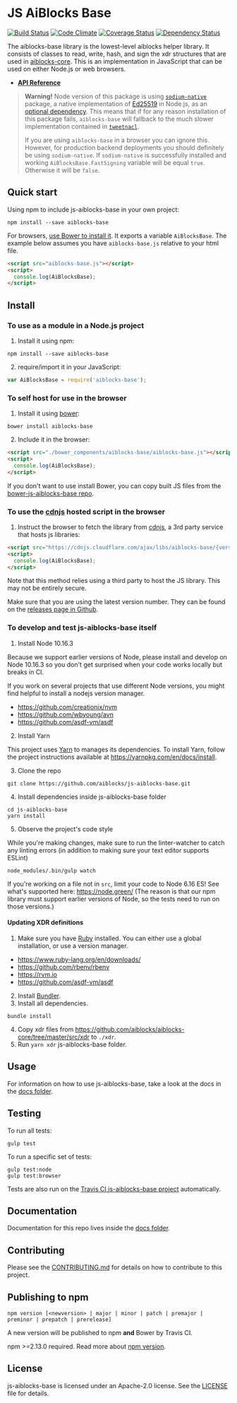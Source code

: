 # JS AiBlocks Base

[![Build Status](https://travis-ci.com/stellar/js-stellar-base.svg?branch=master)](https://travis-ci.com/stellar/js-stellar-base)
[![Code Climate](https://codeclimate.com/github/stellar/js-stellar-base/badges/gpa.svg)](https://codeclimate.com/github/stellar/js-stellar-base)
[![Coverage Status](https://coveralls.io/repos/stellar/js-stellar-base/badge.svg?branch=master&service=github)](https://coveralls.io/github/stellar/js-stellar-base?branch=master)
[![Dependency Status](https://david-dm.org/stellar/js-stellar-base.svg)](https://david-dm.org/stellar/js-stellar-base)

The aiblocks-base library is the lowest-level aiblocks helper library. It consists
of classes to read, write, hash, and sign the xdr structures that are used in
[aiblocks-core](https://github.com/aiblocks/aiblocks-core). This is an
implementation in JavaScript that can be used on either Node.js or web browsers.

- **[API Reference](https://aiblocks.github.io/js-aiblocks-base/)**

> **Warning!** Node version of this package is using
> [`sodium-native`](https://www.npmjs.com/package/sodium-native) package, a
> native implementation of [Ed25519](https://ed25519.cr.yp.to/) in Node.js, as
> an
> [optional dependency](https://docs.npmjs.com/files/package.json#optionaldependencies).
> This means that if for any reason installation of this package fails,
> `aiblocks-base` will fallback to the much slower implementation contained in
> [`tweetnacl`](https://www.npmjs.com/package/tweetnacl).
>
> If you are using `aiblocks-base` in a browser you can ignore this. However, for
> production backend deployments you should definitely be using `sodium-native`.
> If `sodium-native` is successfully installed and working
> `AiBlocksBase.FastSigning` variable will be equal `true`. Otherwise it will be
> `false`.

## Quick start

Using npm to include js-aiblocks-base in your own project:

```shell
npm install --save aiblocks-base
```

For browsers, [use Bower to install it](#to-use-in-the-browser). It exports a
variable `AiBlocksBase`. The example below assumes you have `aiblocks-base.js`
relative to your html file.

```html
<script src="aiblocks-base.js"></script>
<script>
  console.log(AiBlocksBase);
</script>
```

## Install

### To use as a module in a Node.js project

1. Install it using npm:

```shell
npm install --save aiblocks-base
```

2. require/import it in your JavaScript:

```js
var AiBlocksBase = require('aiblocks-base');
```

### To self host for use in the browser

1. Install it using [bower](http://bower.io):

```shell
bower install aiblocks-base
```

2. Include it in the browser:

```html
<script src="./bower_components/aiblocks-base/aiblocks-base.js"></script>
<script>
  console.log(AiBlocksBase);
</script>
```

If you don't want to use install Bower, you can copy built JS files from the
[bower-js-aiblocks-base repo](https://github.com/aiblocks/bower-js-aiblocks-base).

### To use the [cdnjs](https://cdnjs.com/libraries/aiblocks-base) hosted script in the browser

1. Instruct the browser to fetch the library from
   [cdnjs](https://cdnjs.com/libraries/aiblocks-base), a 3rd party service that
   hosts js libraries:

```html
<script src="https://cdnjs.cloudflare.com/ajax/libs/aiblocks-base/{version}/aiblocks-base.js"></script>
<script>
  console.log(AiBlocksBase);
</script>
```

Note that this method relies using a third party to host the JS library. This
may not be entirely secure.

Make sure that you are using the latest version number. They can be found on the
[releases page in Github](https://github.com/aiblocks/js-aiblocks-base/releases).

### To develop and test js-aiblocks-base itself

1. Install Node 10.16.3

Because we support earlier versions of Node, please install and develop on Node
10.16.3 so you don't get surprised when your code works locally but breaks in CI.

If you work on several projects that use different Node versions, you might find
helpful to install a nodejs version manager.

- https://github.com/creationix/nvm
- https://github.com/wbyoung/avn
- https://github.com/asdf-vm/asdf

2. Install Yarn

This project uses [Yarn](https://yarnpkg.com/) to manages its dependencies. To
install Yarn, follow the project instructions available at
https://yarnpkg.com/en/docs/install.

3. Clone the repo

```shell
git clone https://github.com/aiblocks/js-aiblocks-base.git
```

4. Install dependencies inside js-aiblocks-base folder

```shell
cd js-aiblocks-base
yarn install
```

5. Observe the project's code style

While you're making changes, make sure to run the linter-watcher to catch any
linting errors (in addition to making sure your text editor supports ESLint)

```shell
node_modules/.bin/gulp watch
```

If you're working on a file not in `src`, limit your code to Node 6.16 ES! See
what's supported here: https://node.green/ (The reason is that our npm library
must support earlier versions of Node, so the tests need to run on those
versions.)

#### Updating XDR definitions

1. Make sure you have [Ruby](https://www.ruby-lang.org/en/) installed. You can
   either use a global installation, or use a version manager.

- https://www.ruby-lang.org/en/downloads/
- https://github.com/rbenv/rbenv
- https://rvm.io
- https://github.com/asdf-vm/asdf

2. Install [Bundler](https://bundler.io).
3. Install all dependencies.

```shell
bundle install
```

4. Copy xdr files from
   https://github.com/aiblocks/aiblocks-core/tree/master/src/xdr to `./xdr`.
5. Run `yarn xdr` js-aiblocks-base folder.

## Usage

For information on how to use js-aiblocks-base, take a look at the docs in the
[docs folder](./docs).

## Testing

To run all tests:

```shell
gulp test
```

To run a specific set of tests:

```shell
gulp test:node
gulp test:browser
```

Tests are also run on the
[Travis CI js-aiblocks-base project](https://travis-ci.org/stellar/js-stellar-base)
automatically.

## Documentation

Documentation for this repo lives inside the [docs folder](./docs).

## Contributing

Please see the [CONTRIBUTING.md](./CONTRIBUTING.md) for details on how to
contribute to this project.

## Publishing to npm

```
npm version [<newversion> | major | minor | patch | premajor | preminor | prepatch | prerelease]
```

A new version will be published to npm **and** Bower by Travis CI.

npm >=2.13.0 required. Read more about
[npm version](https://docs.npmjs.com/cli/version).

## License

js-aiblocks-base is licensed under an Apache-2.0 license. See the
[LICENSE](./LICENSE) file for details.
